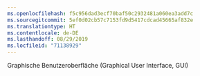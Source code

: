 ```yaml
---
ms.openlocfilehash: f5c956dad3ecf70baf50c2932481a060ea3add7c
ms.sourcegitcommit: 5ef0d02cb57c7153fd9d5417cdcad45665af832e
ms.translationtype: HT
ms.contentlocale: de-DE
ms.lasthandoff: 08/29/2019
ms.locfileid: "71138929"
---
```

Graphische Benutzeroberfläche (Graphical User Interface, GUI)